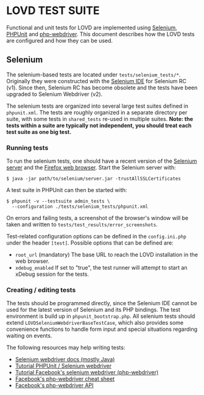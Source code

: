 <!---
LEIDEN OPEN VARIATION DATABASE (LOVD)

Created     : 2015-02-10
Modified    : 2016-03-07
For LOVD    : 3.0-15

Authors     : Daan Asscheman <D.Asscheman@LUMC.nl>
            : Mark Kroon <m.kroon@lumc.nl>
-->

# LOVD TEST SUITE

Functional and unit tests for LOVD are implemented using
[Selenium](http://www.seleniumhq.org/), [PHPUnit](https://phpunit.de/)
and [php-webdriver](https://github.com/facebook/php-webdriver). This 
document describes how the LOVD tests are configured and how they can
be used.

## Selenium

The selenium-based tests are located under `tests/selenium_tests/*`.
Originally they were constructed with the 
[Selenium IDE](http://www.seleniumhq.org/projects/ide/) for Selenium
RC (v1). Since then, Selenium RC has become obsolete and the tests have
been upgraded to Selenium Webdriver (v2).

The selenium tests are organized into several large test suites defined
in `phpunit.xml`. The tests are roughly organized in a separate 
directory per suite, with some tests in `shared_tests` re-used in 
multiple suites. **Note: the tests within a suite are typically not
independent, you should treat each test suite as one big test.**


### Running tests

To run the selenium tests, one should have a recent version of the 
[Selenium server](http://www.seleniumhq.org/download/) and the 
[Firefox web browser](http://getfirefox.com). Start the Selenium server
with:

    $ java -jar path/to/selenium/server.jar -trustAllSSLCertificates

A test suite in PHPUnit can then be started with:

    $ phpunit -v --testsuite admin_tests \
      --configuration ./tests/selenium_tests/phpunit.xml

On errors and failing tests, a screenshot of the browser's window will
be taken and written to `tests/test_results/error_screenshots`.

Test-related configuration options can be defined in the 
`config.ini.php` under the header `[test]`. Possible options that can
be defined are:

* `root_url` (mandatory) The base URL to reach the LOVD installation 
  in the web browser.
* `xdebug_enabled` If set to "true", the test runner will attempt to 
  start an xDebug session for the tests.


### Creating / editing tests

The tests should be programmed directly, since the Selenium IDE cannot
be used for the latest version of Selenium and its PHP bindings. The 
test environment is build up in `phpunit_bootstrap.php`. All selenium
tests should extend `LOVDSeleniumWebdriverBaseTestCase`, which also
provides some convenience functions to handle form input and special
situations regarding waiting on events.


The following resources may help writing tests:

* [Selenium webdriver docs (mostly Java)](http://www.seleniumhq.org/docs/03_webdriver.jsp)
* [Tutorial PHPUnit / Selenium webdriver](https://www.sitepoint.com/using-selenium-with-phpunit/)
* [Tutorial Facebook's selenium webdriver (php-webdriver)](https://www.sitepoint.com/using-the-selenium-web-driver-api-with-phpunit/)
* [Facebook's php-webdriver cheat sheet](https://gist.github.com/aczietlow/7c4834f79a7afd920d8f)
* [Facebook's php-webdriver API](http://facebook.github.io/php-webdriver/)



